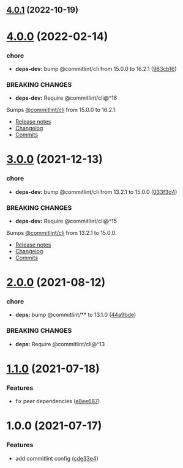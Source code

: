 ## [4.0.1](https://github.com/dryauk/commitlint-config/compare/v4.0.0...v4.0.1) (2022-10-19)

# [4.0.0](https://github.com/dryauk/commitlint-config/compare/v3.0.0...v4.0.0) (2022-02-14)


### chore

* **deps-dev:** bump @commitlint/cli from 15.0.0 to 16.2.1 ([983cb16](https://github.com/dryauk/commitlint-config/commit/983cb1640e4af8ab0da8e9f1da087abac0954652))


### BREAKING CHANGES

* **deps-dev:** Require @commitlint/cli@^16

Bumps [@commitlint/cli](https://github.com/conventional-changelog/commitlint/tree/HEAD/@commitlint/cli) from 15.0.0 to 16.2.1.
- [Release notes](https://github.com/conventional-changelog/commitlint/releases)
- [Changelog](https://github.com/conventional-changelog/commitlint/blob/master/@commitlint/cli/CHANGELOG.md)
- [Commits](https://github.com/conventional-changelog/commitlint/commits/v16.2.1/@commitlint/cli)

# [3.0.0](https://github.com/dryauk/commitlint-config/compare/v2.0.0...v3.0.0) (2021-12-13)


### chore

* **deps-dev:** bump @commitlint/cli from 13.2.1 to 15.0.0 ([033f3d4](https://github.com/dryauk/commitlint-config/commit/033f3d455ba768a67ca7c1fe0112d5a197cdf618))


### BREAKING CHANGES

* **deps-dev:** Require @commitlint/cli@^15

Bumps [@commitlint/cli](https://github.com/conventional-changelog/commitlint/tree/HEAD/@commitlint/cli) from 13.2.1 to 15.0.0.
- [Release notes](https://github.com/conventional-changelog/commitlint/releases)
- [Changelog](https://github.com/conventional-changelog/commitlint/blob/master/@commitlint/cli/CHANGELOG.md)
- [Commits](https://github.com/conventional-changelog/commitlint/commits/v15.0.0/@commitlint/cli)

# [2.0.0](https://github.com/dryauk/commitlint-config/compare/v1.1.0...v2.0.0) (2021-08-12)


### chore

* **deps:** bump @commitlint/** to 13.1.0 ([44a9bde](https://github.com/dryauk/commitlint-config/commit/44a9bde5af35e2353728ed88dab875e592923a3b))


### BREAKING CHANGES

* **deps:** Require @commitlint/cli@^13

# [1.1.0](https://github.com/dryauk/commitlint-config/compare/v1.0.0...v1.1.0) (2021-07-18)


### Features

* fix peer dependencies ([e8ee687](https://github.com/dryauk/commitlint-config/commit/e8ee6879c54692d852ddf254f6d0ab0d7663a653))

# 1.0.0 (2021-07-17)


### Features

* add commitlint config ([cde33e4](https://github.com/dryauk/commitlint-config/commit/cde33e45d55b764890b9bf04371b63db1ea427a6))
